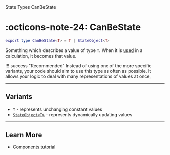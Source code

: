<nav class="fusiondoc-api-breadcrumbs">
	<span>State</span>
	<span>Types</span>
	<span>CanBeState</span>
</nav>

<h1 class="fusiondoc-api-header" markdown>
	<span class="fusiondoc-api-icon" markdown>:octicons-note-24:</span>
	<span class="fusiondoc-api-name">CanBeState</span>
</h1>

```Lua
export type CanBeState<T> = T | StateObject<T>
```

Something which describes a value of type `T`. When it is [used](../use) in a
calculation, it becomes that value.

!!! success "Recommended"
	Instead of using one of the more specific variants, your code should aim to
	use this type as often as possible. It allows your logic to deal with many
	representations of values at once, 

-----

## Variants

- `T` - represents unchanging constant values
- [`StateObject<T>`](../stateobject) - represents dynamically updating values

-----

## Learn More

- [Components tutorial](../../../../tutorials/best-practices/components/)